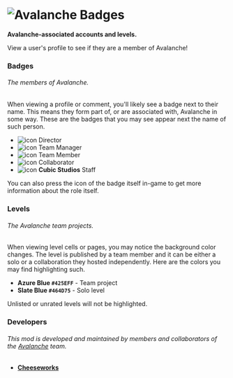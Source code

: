 # ![Avalanche Badges](cubicstudios.avalancheindex/banner.png)
**Avalanche-associated accounts and levels.**

View a user's profile to see if they are a member of Avalanche!

### Badges
###### The members of Avalanche.

When viewing a profile or comment, you'll likely see a badge next to their name. This means they form part of, or are associated with, Avalanche in some way. These are the badges that you may see appear next the name of such person.

- ![icon](cubicstudios.avalancheindex/director.png) Director
- ![icon](cubicstudios.avalancheindex/team-manager.png) Team Manager
- ![icon](cubicstudios.avalancheindex/team-member.png) Team Member
- ![icon](cubicstudios.avalancheindex/collaborator.png) Collaborator
- ![icon](cubicstudios.avalancheindex/cubic-studios.png) **Cubic Studios** Staff

You can also press the icon of the badge itself in-game to get more information about the role itself.

### Levels
###### The Avalanche team projects.
When viewing level cells or pages, you may notice the background color changes. The level is published by a team member and it can be either a solo or a collaboration they hosted independently. Here are the colors you may find highlighting such.

- **Azure Blue `#425EFF`** - Team project
- **Slate Blue `#464D75`** - Solo level

Unlisted or unrated levels will not be highlighted.

### Developers
###### This mod is developed and maintained by members and collaborators of the [Avalanche](https://avalanche.cubicstudios.xyz/) team.
- **[Cheeseworks](user:6408873)**